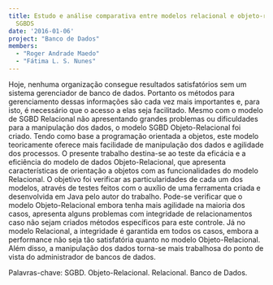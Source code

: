 ```yaml
---
title: Estudo e análise comparativa entre modelos relacional e objeto-relacional de
  SGBDS
date: '2016-01-06'
project: "Banco de Dados"
members:
  - "Roger Andrade Maedo"
  - "Fátima L. S. Nunes"
---
```


Hoje, nenhuma organização consegue resultados satisfatórios sem um sistema gerenciador de banco de dados. Portanto os métodos para gerenciamento dessas informações são cada vez mais importantes e, para isto, é necessário que o acesso a elas seja facilitado. Mesmo com o modelo de SGBD Relacional não apresentando grandes problemas ou dificuldades para a manipulação dos dados, o modelo SGBD Objeto-Relacional foi criado. Tendo como base a programação orientada a objetos, este modelo teoricamente oferece mais facilidade de manipulação dos dados e agilidade dos processos. O presente trabalho destina-se ao teste da eficácia e a eficiência do modelo de dados Objeto-Relacional, que apresenta características de orientação a objetos com as funcionalidades do modelo Relacional. O objetivo foi verificar as particularidades de cada um dos modelos, através de testes feitos com o auxílio de uma ferramenta criada e desenvolvida em Java pelo autor do trabalho. Pode-se verificar que o modelo Objeto-Relacional embora tenha mais agilidade na maioria dos casos, apresenta alguns problemas com integridade de relacionamentos caso não sejam criados métodos específicos para este controle. Já no modelo Relacional, a integridade é garantida em todos os casos, embora a performance não seja tão satisfatória quanto no modelo Objeto-Relacional. Além disso, a manipulação dos dados torna-se mais trabalhosa do ponto de vista do administrador de bancos de dados.

Palavras-chave: SGBD. Objeto-Relacional. Relacional. Banco de Dados.
